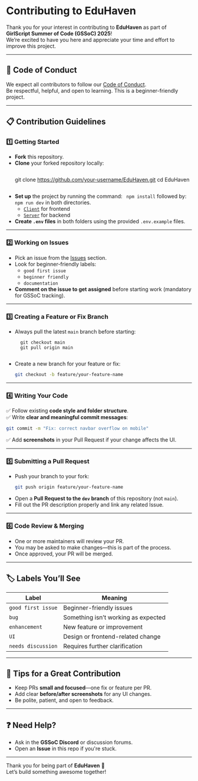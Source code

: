 # Contributing to EduHaven

Thank you for your interest in contributing to **EduHaven** as part of **GirlScript Summer of Code (GSSoC) 2025**!  
We’re excited to have you here and appreciate your time and effort to improve this project.

---

## 🚀 Code of Conduct

We expect all contributors to follow our [Code of Conduct](./CODE_OF_CONDUCT.md).  
Be respectful, helpful, and open to learning. This is a beginner-friendly project.

---

## 📋 Contribution Guidelines

### 1️⃣ Getting Started

- **Fork** this repository.
- **Clone** your forked repository locally:
  ```bash
  ```
    git clone https://github.com/your-username/EduHaven.git
    cd EduHaven
    ```
- **Set up** the project by running the command:
    ``` npm install```
    followed by:
    ```npm run dev```
    in both directories.
  - [`Client`](./Client) for frontend
  - [`Server`](./Server) for backend
- **Create `.env` files** in both folders using the provided `.env.example` files.

---

### 2️⃣ Working on Issues

- Pick an issue from the [Issues](https://github.com/EduHaven/EduHaven/issues) section.
- Look for beginner-friendly labels:
  - `good first issue`
  - `beginner friendly`
  - `documentation`
- **Comment on the issue to get assigned** before starting work (mandatory for GSSoC tracking).

---

### 3️⃣ Creating a Feature or Fix Branch

- Always pull the latest `main` branch before starting:
  ```
    git checkout main
    git pull origin main
    ```
  ```
- Create a new branch for your feature or fix:
  ```bash
  git checkout -b feature/your-feature-name
  ```

---

### 4️⃣ Writing Your Code

✅ Follow existing **code style and folder structure**.  
✅ Write **clear and meaningful commit messages**:
```bash
git commit -m "Fix: correct navbar overflow on mobile"
```
✅ Add **screenshots** in your Pull Request if your change affects the UI.

---

### 5️⃣ Submitting a Pull Request

- Push your branch to your fork:
  ```bash
  git push origin feature/your-feature-name
  ```
- Open a **Pull Request to the `dev` branch** of this repository (not `main`).
- Fill out the PR description properly and link any related Issue.

---

### 6️⃣ Code Review & Merging

- One or more maintainers will review your PR.
- You may be asked to make changes—this is part of the process.
- Once approved, your PR will be merged.
---

## 🏷 Labels You’ll See

| Label              | Meaning                          |
|--------------------|-----------------------------------|
| `good first issue` | Beginner-friendly issues          |
| `bug`              | Something isn’t working as expected |
| `enhancement`      | New feature or improvement        |
| `UI`               | Design or frontend-related change |
| `needs discussion` | Requires further clarification    |

---

## 🙌 Tips for a Great Contribution

- Keep PRs **small and focused**—one fix or feature per PR.
- Add clear **before/after screenshots** for any UI changes.
- Be polite, patient, and open to feedback.

---

## ❓ Need Help?

- Ask in the **GSSoC Discord** or discussion forums.
- Open an **Issue** in this repo if you're stuck.

---

Thank you for being part of **EduHaven** 🙌  
Let’s build something awesome together!